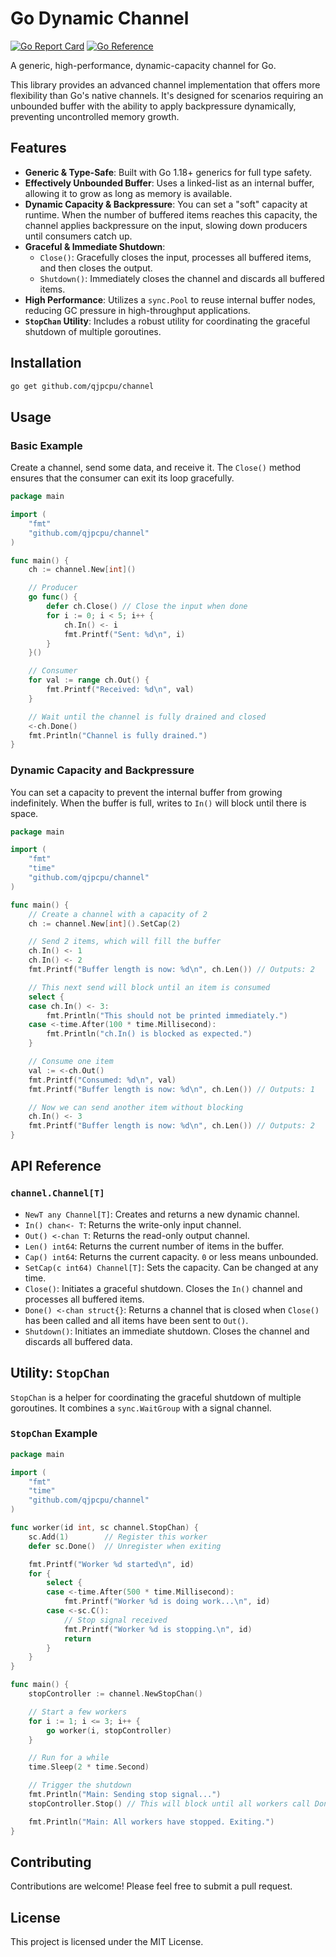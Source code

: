 # Go Dynamic Channel

[![Go Report Card](https://goreportcard.com/badge/github.com/qjpcpu/channel)](https://goreportcard.com/report/github.com/qjpcpu/channel)
[![Go Reference](https://pkg.go.dev/badge/github.com/qjpcpu/channel.svg)](https://pkg.go.dev/github.com/qjpcpu/channel)

A generic, high-performance, dynamic-capacity channel for Go.

This library provides an advanced channel implementation that offers more flexibility than Go's native channels. It's designed for scenarios requiring an unbounded buffer with the ability to apply backpressure dynamically, preventing uncontrolled memory growth.

## Features

-   **Generic & Type-Safe**: Built with Go 1.18+ generics for full type safety.
-   **Effectively Unbounded Buffer**: Uses a linked-list as an internal buffer, allowing it to grow as long as memory is available.
-   **Dynamic Capacity & Backpressure**: You can set a "soft" capacity at runtime. When the number of buffered items reaches this capacity, the channel applies backpressure on the input, slowing down producers until consumers catch up.
-   **Graceful & Immediate Shutdown**:
    -   `Close()`: Gracefully closes the input, processes all buffered items, and then closes the output.
    -   `Shutdown()`: Immediately closes the channel and discards all buffered items.
-   **High Performance**: Utilizes a `sync.Pool` to reuse internal buffer nodes, reducing GC pressure in high-throughput applications.
-   **`StopChan` Utility**: Includes a robust utility for coordinating the graceful shutdown of multiple goroutines.

## Installation

```sh
go get github.com/qjpcpu/channel
```

## Usage

### Basic Example

Create a channel, send some data, and receive it. The `Close()` method ensures that the consumer can exit its loop gracefully.

```go
package main

import (
	"fmt"
	"github.com/qjpcpu/channel"
)

func main() {
	ch := channel.New[int]()

	// Producer
	go func() {
		defer ch.Close() // Close the input when done
		for i := 0; i < 5; i++ {
			ch.In() <- i
			fmt.Printf("Sent: %d\n", i)
		}
	}()

	// Consumer
	for val := range ch.Out() {
		fmt.Printf("Received: %d\n", val)
	}

	// Wait until the channel is fully drained and closed
	<-ch.Done()
	fmt.Println("Channel is fully drained.")
}
```

### Dynamic Capacity and Backpressure

You can set a capacity to prevent the internal buffer from growing indefinitely. When the buffer is full, writes to `In()` will block until there is space.

```go
package main

import (
	"fmt"
	"time"
	"github.com/qjpcpu/channel"
)

func main() {
	// Create a channel with a capacity of 2
	ch := channel.New[int]().SetCap(2)

	// Send 2 items, which will fill the buffer
	ch.In() <- 1
	ch.In() <- 2
	fmt.Printf("Buffer length is now: %d\n", ch.Len()) // Outputs: 2

	// This next send will block until an item is consumed
	select {
	case ch.In() <- 3:
		fmt.Println("This should not be printed immediately.")
	case <-time.After(100 * time.Millisecond):
		fmt.Println("ch.In() is blocked as expected.")
	}

	// Consume one item
	val := <-ch.Out()
	fmt.Printf("Consumed: %d\n", val)
	fmt.Printf("Buffer length is now: %d\n", ch.Len()) // Outputs: 1

	// Now we can send another item without blocking
	ch.In() <- 3
	fmt.Printf("Buffer length is now: %d\n", ch.Len()) // Outputs: 2
}
```

## API Reference

### `channel.Channel[T]`

-   `NewT any Channel[T]`: Creates and returns a new dynamic channel.
-   `In() chan<- T`: Returns the write-only input channel.
-   `Out() <-chan T`: Returns the read-only output channel.
-   `Len() int64`: Returns the current number of items in the buffer.
-   `Cap() int64`: Returns the current capacity. `0` or less means unbounded.
-   `SetCap(c int64) Channel[T]`: Sets the capacity. Can be changed at any time.
-   `Close()`: Initiates a graceful shutdown. Closes the `In()` channel and processes all buffered items.
-   `Done() <-chan struct{}`: Returns a channel that is closed when `Close()` has been called and all items have been sent to `Out()`.
-   `Shutdown()`: Initiates an immediate shutdown. Closes the channel and discards all buffered data.

## Utility: `StopChan`

`StopChan` is a helper for coordinating the graceful shutdown of multiple goroutines. It combines a `sync.WaitGroup` with a signal channel.

### `StopChan` Example

```go
package main

import (
	"fmt"
	"time"
	"github.com/qjpcpu/channel"
)

func worker(id int, sc channel.StopChan) {
	sc.Add(1)        // Register this worker
	defer sc.Done()  // Unregister when exiting

	fmt.Printf("Worker %d started\n", id)
	for {
		select {
		case <-time.After(500 * time.Millisecond):
			fmt.Printf("Worker %d is doing work...\n", id)
		case <-sc.C():
			// Stop signal received
			fmt.Printf("Worker %d is stopping.\n", id)
			return
		}
	}
}

func main() {
	stopController := channel.NewStopChan()

	// Start a few workers
	for i := 1; i <= 3; i++ {
		go worker(i, stopController)
	}

	// Run for a while
	time.Sleep(2 * time.Second)

	// Trigger the shutdown
	fmt.Println("Main: Sending stop signal...")
	stopController.Stop() // This will block until all workers call Done()

	fmt.Println("Main: All workers have stopped. Exiting.")
}
```

## Contributing

Contributions are welcome! Please feel free to submit a pull request.

## License

This project is licensed under the MIT License.